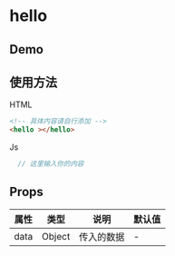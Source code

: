 # hello
## Demo

## 使用方法
HTML
```html
<!-- 具体内容请自行添加 -->
<hello ></hello>
```

Js
```js
  // 这里输入你的内容
```

## Props
| 属性 | 类型 | 说明 | 默认值 |
| --- | --- | --- | --- |
| data | Object | 传入的数据 | - |
